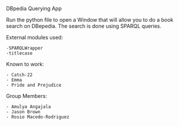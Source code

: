 DBpedia Querying App

Run the python file to open a Window that will allow you to do a book search on DBepedia. The search is done using SPARQL queries. 

External modules used:

	-SPARQLWrapper
	-titlecase
	
Known to work:

	- Catch-22
	- Emma
	- Pride and Prejudice

Group Members:

	- Amulya Angajala
	- Jason Brown
	- Rosio Macedo-Rodriguez



